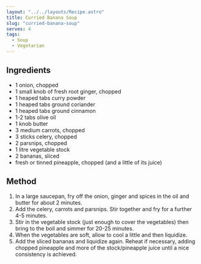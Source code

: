 ```yaml
---
layout: "../../layouts/Recipe.astro"
title: Curried Banana Soup
slug: "curried-banana-soup"
serves: 4
tags:
  - Soup
  - Vegetarian
---
```


## Ingredients

- 1 onion, chopped
- 1 small knob of fresh root ginger, chopped
- 1 heaped tabs curry powder
- 1 heaped tabs ground coriander
- 1 heaped tabs ground cinnamon
- 1-2 tabs olive oil
- 1 knob butter
- 3 medium carrots, chopped
- 3 sticks celery, chopped
- 2 parsnips, chopped
- 1 litre vegetable stock
- 2 bananas, sliced
- fresh or tinned pineapple, chopped (and a little of its juice)

## Method

1. In a large saucepan, fry off the onion, ginger and spices in the oil and butter for about 2 minutes.
1. Add the celery, carrots and parsnips. Stir together and fry for a further 4-5 minutes.
1. Stir in the vegetable stock (just enough to cover the vegetables) then bring to the boil and simmer for 20-25 minutes.
1. When the vegetables are soft, allow to cool a little and then liquidize.
1. Add the sliced bananas and liquidize again. Reheat if necessary, adding chopped pineapple and more of the stock/pineapple juice until a nice consistency is achieved.